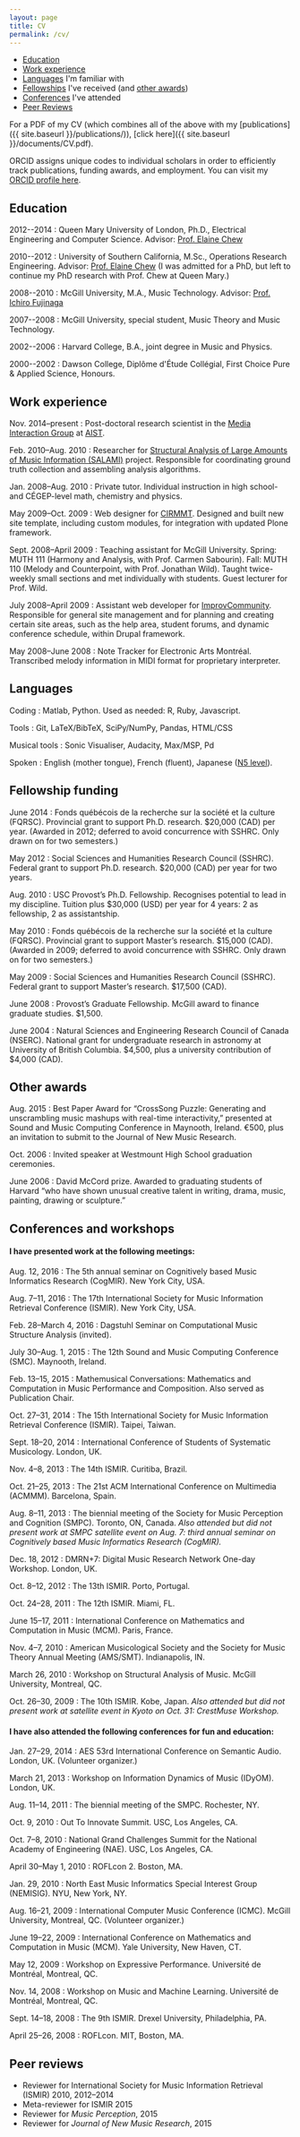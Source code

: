 ```yaml
---
layout: page
title: CV
permalink: /cv/
---
```


- [Education](#education)
- [Work experience](#work-experience)
- [Languages](#languages) I'm familiar with
- [Fellowships](#fellowship-funding) I've received (and [other awards](#other-awards))
- [Conferences](#conferences-and-workshops) I've attended
- [Peer Reviews](#peer-reviews)

For a PDF of my CV (which combines all of the above with my [publications]({{ site.baseurl }}/publications/)), [click here]({{ site.baseurl }}/documents/CV.pdf).

ORCID assigns unique codes to individual scholars in order to efficiently track publications, funding awards, and employment. You can visit my [ORCID profile here](http://orcid.org/0000-0002-0316-1235).

## Education

2012--2014
:	Queen Mary University of London, Ph.D., Electrical Engineering and Computer Science. Advisor: [Prof. Elaine Chew](http://www.eecs.qmul.ac.uk/~eniale/)

2010--2012
:	University of Southern California, M.Sc., Operations Research Engineering. Advisor: [Prof. Elaine Chew](http://www.eecs.qmul.ac.uk/~eniale/)
	(I was admitted for a PhD, but left to continue my PhD research with Prof. Chew at Queen Mary.)

2008--2010
:	McGill University, M.A., Music Technology. Advisor: [Prof. Ichiro Fujinaga](http://www.music.mcgill.ca/~ich/)

2007--2008
:	McGill University, special student, Music Theory and Music Technology.

2002--2006
:	Harvard College, B.A., joint degree in Music and Physics.

2000--2002
:	Dawson College, Diplôme d'Étude Collégial, First Choice Pure & Applied Science, Honours.

## Work experience

Nov. 2014–present
:	Post-doctoral research scientist in the [Media Interaction Group](https://staff.aist.go.jp/m.goto/MIG/index-j.html) at [AIST](http://www.aist.go.jp/index_en.html).

Feb. 2010–Aug. 2010
:	Researcher for [Structural Analysis of Large Amounts of Music Information (SALAMI)](http://ddmal.music.mcgill.ca/research/salami) project. Responsible for coordinating ground truth collection and assembling analysis algorithms.

Jan. 2008–Aug. 2010
:	Private tutor. Individual instruction in high school- and CÉGEP-level math, chemistry and physics.

May 2009–Oct. 2009
:	Web designer for [CIRMMT](http://www.cirmmt.mcgill.ca/). Designed and built new site template, including custom	modules, for integration with updated Plone framework.

Sept. 2008–April 2009
:	Teaching assistant for McGill University. Spring: MUTH 111 (Harmony and Analysis, with Prof. Carmen Sabourin). Fall: MUTH 110 (Melody and Counterpoint, with Prof. Jonathan Wild). Taught twice-weekly small sections and met individually with students. Guest lecturer for Prof. Wild.

July 2008–April 2009
:	Assistant web developer for [ImprovCommunity](http://www.improvcommunity.ca/). Responsible for general site management and for planning and creating certain site areas, such as the help area, student forums, and dynamic conference schedule, within Drupal framework.

May 2008–June 2008
:	Note Tracker for Electronic Arts Montréal. Transcribed melody information in MIDI format for proprietary interpreter.

## Languages

Coding
:	Matlab, Python. Used as needed: R, Ruby, Javascript.

Tools
:	Git, LaTeX/BibTeX, SciPy/NumPy, Pandas, HTML/CSS

Musical tools
:	Sonic Visualiser, Audacity, Max/MSP, Pd

Spoken
:	English (mother tongue), French (fluent), Japanese ([N5 level](http://www.jlpt.jp/e/about/levelsummary.html)).

## Fellowship funding

June 2014
:	Fonds québécois de la recherche sur la société et la culture (FQRSC). Provincial grant to support Ph.D. research. $20,000 (CAD) per year. (Awarded in 2012; deferred to avoid concurrence with SSHRC. Only drawn on for two semesters.) 

May 2012
:	Social Sciences and Humanities Research Council (SSHRC). Federal grant to support Ph.D. research. $20,000 (CAD) per year for two years.

Aug. 2010
:	USC Provost’s Ph.D. Fellowship. Recognises potential to lead in my discipline. Tuition plus $30,000 (USD) per year for 4 years: 2 as fellowship, 2 as assistantship.

May 2010
:	Fonds québécois de la recherche sur la société et la culture (FQRSC). Provincial grant to support Master’s research. $15,000 (CAD). (Awarded in 2009; deferred to avoid concurrence with SSHRC. Only drawn on for two semesters.)

May 2009
:	Social Sciences and Humanities Research Council (SSHRC). Federal grant to support Master’s research. $17,500 (CAD).

June 2008
:	Provost’s Graduate Fellowship. McGill award to finance graduate studies. $1,500.

June 2004
:	Natural Sciences and Engineering Research Council of Canada (NSERC). National grant for  undergraduate research in astronomy at University of British Columbia. $4,500, plus a university contribution of $4,000 (CAD).

## Other awards

Aug. 2015
:	Best Paper Award for “CrossSong Puzzle: Generating and unscrambling music mashups with real-time interactivity,” presented at Sound and Music Computing Conference in Maynooth, Ireland. €500, plus an invitation to submit to the Journal of New Music Research.

Oct. 2006
:	Invited speaker at Westmount High School graduation ceremonies.

June 2006
:	David McCord prize. Awarded to graduating students of Harvard “who have shown unusual creative talent in writing, drama, music, painting, drawing or sculpture.”

## Conferences and workshops

#### I have presented work at the following meetings:

Aug. 12, 2016
:	The 5th annual seminar on Cognitively based Music Informatics Research (CogMIR). New York City, USA. 

Aug. 7–11, 2016
:	The 17th International Society for Music Information Retrieval Conference (ISMIR). New York City, USA.

Feb. 28–March 4, 2016
:	Dagstuhl Seminar on Computational Music Structure Analysis (invited).

July 30–Aug. 1, 2015
:	The 12th Sound and Music Computing Conference (SMC). Maynooth, Ireland.

Feb. 13–15, 2015
:	Mathemusical Conversations: Mathematics and Computation in Music Performance and Composition. Also served as Publication Chair.

Oct. 27–31, 2014
:	The 15th International Society for Music Information Retrieval Conference (ISMIR). Taipei, Taiwan.

Sept. 18–20, 2014
:	International Conference of Students of Systematic Musicology. London, UK.

Nov. 4–8, 2013
:	The 14th ISMIR. Curitiba, Brazil.

Oct. 21–25, 2013
:	The 21st ACM International Conference on Multimedia (ACMMM). Barcelona, Spain.

Aug. 8–11, 2013
:	The biennial meeting of the Society for Music Perception and Cognition (SMPC). Toronto, ON, Canada. *Also attended but did not present work at SMPC satellite event on Aug. 7: third annual seminar on Cognitively based Music Informatics Research (CogMIR).*

Dec. 18, 2012
:	DMRN+7: Digital Music Research Network One-day Workshop. London, UK.

Oct. 8–12, 2012
:	The 13th ISMIR. Porto, Portugal.

Oct. 24–28, 2011
:	The 12th ISMIR. Miami, FL.

June 15–17, 2011
:	International Conference on Mathematics and Computation in Music (MCM). Paris, France.

Nov. 4–7, 2010
:	American Musicological Society and the Society for Music Theory Annual Meeting (AMS/SMT). Indianapolis, IN.

March 26, 2010
:	Workshop on Structural Analysis of Music. McGill University, Montreal, QC.

Oct. 26–30, 2009
:	The 10th ISMIR. Kobe, Japan. *Also attended but did not present work at satellite event in Kyoto on Oct. 31: CrestMuse Workshop.*

#### I have also attended the following conferences for fun and education:

Jan. 27–29, 2014
:	AES 53rd International Conference on Semantic Audio. London, UK. (Volunteer organizer.)

March 21, 2013
:	Workshop on Information Dynamics of Music (IDyOM). London, UK.

Aug. 11–14, 2011
:	The biennial meeting of the SMPC. Rochester, NY.

Oct. 9, 2010
:	Out To Innovate Summit. USC, Los Angeles, CA.

Oct. 7–8, 2010
:	National Grand Challenges Summit for the National Academy of Engineering (NAE). USC, Los Angeles, CA.

April 30–May 1, 2010
:	ROFLcon 2. Boston, MA.

Jan. 29, 2010
:	North East Music Informatics Special Interest Group (NEMISIG). NYU, New York, NY.

Aug. 16–21, 2009
:	International Computer Music Conference (ICMC). McGill University, Montreal, QC. (Volunteer organizer.)

June 19–22, 2009
:	International Conference on Mathematics and Computation in Music (MCM). Yale University, New Haven, CT.

May 12, 2009
:	Workshop on Expressive Performance. Université de Montréal, Montreal, QC.

Nov. 14, 2008
:	Workshop on Music and Machine Learning. Université de Montréal, Montreal, QC.

Sept. 14–18, 2008
:	The 9th ISMIR. Drexel University, Philadelphia, PA.

April 25–26, 2008
:	ROFLcon. MIT, Boston, MA.

## Peer reviews

- Reviewer for International Society for Music Information Retrieval (ISMIR) 2010, 2012–2014
- Meta-reviewer for ISMIR 2015
- Reviewer for *Music Perception*, 2015
- Reviewer for *Journal of New Music Research*, 2015
